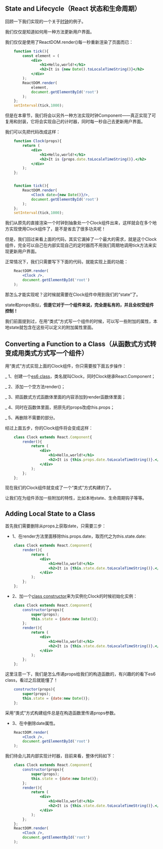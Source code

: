 ## State and Lifecycle（React 状态和生命周期）

回顾一下我们实现的一个关于[时钟](https://github.com/woai30231/react-doc/tree/master/04-RenderingElements)的例子。

我们仅仅是知道如何用一种方法更新用户界面。

我们仅仅是使用了ReactDOM.render()每一秒重新渲染了页面而已：

```jsx
	function tick(){
		const element = (
			<div>
				<h1>Hello,world!</h1>
				<h2>It is {new Date().toLocaleTimeString()}</h2>
			</div>
		);
		ReactDOM.render(
			element,
			document.getElementById('root')
		);
	};
	setInterval(tick,1000);
```

但是在本章节，我们将会以另外一种方法实现时钟Component——真正实现了可复用和封装，它将会实现自己的计时器，同时每一秒自己去更新用户界面。

我们可以先把代码改成这样：

```jsx
	function Clock(props){
		return (
			<div>
				<h1>Hello,world!</h1>
				<h2>It is {props.date.toLocaleTimeString()}.</h2>
			</div>
		);
	};


	function tick(){
		ReactDOM.render(
			<Clock date={new Date()}/>,
			document.getElementById('root')
		);
	};
	setInterval(tick,1000);
```

我们从原先的直接渲染一个时钟到抽象处一个Clock组件出来，这样就会在多个地方实现使用Clock组件了，是不是省去了很多功夫呢！

但是，我们回过来看上面的代码，其实它漏掉了一个最大的需求，就是这个Clock组件，完全可以自己在内部实现自己的定时器而不用我们周期地调用tick方法来实现更新用户界面。

正常情况下，我们只需要写下下面的代码，就能实现上面的功能：

```jsx
	ReactDOM.render(
		<Clock />,
		document.getElementById('root')
	);
```

那怎么才能实现呢？这时候就需要在Clock组件中用到我们的“state”了。

state和props类似，**但是它对于一个组件来说，完全是私有的，并且全权受组件控制！**

我们前面提到过，在用“类式”方式写一个组件的时候，可以写一些附加的属性，本地state就包含在这些可以定义的附加属性里面。

## Converting a Function to a Class（从函数式方式转变成用类式方式写一个组件）

用“类式”方式实现上面的Clock组件，你只需要按下面五步操作：

_ 1、创建一个[es6 class](https://developer.mozilla.org/en/docs/Web/JavaScript/Reference/Classes)，类名就叫Clock，同时Clock继承React.Component；

_ 2、添加一个空方法render()；

_ 3、把函数式方式函数体里面的内容添加到render函数体里面；

_ 4、同时在函数体里面，把原先的props改成this.props；

_ 5、再删除不需要的部分。

经过上面五步，你的Clock组件将会变成这样：

```jsx
	class Clock extends React.Component{
		render(){
			return (
				<div>
					<h1>Hello,world!</h1>
					<h2>It is {this.props.date.toLocaleTimeString()}.</h2>
				</div>
			);
		};
	};
```

现在我们的Clock组件就变成了一个“类式”方式构建的了。

让我们在为组件添加一些附加的特性，比如本地state、生命周期钩子等等。

## Adding Local State to a Class

首先我们需要删除从props上获取date，只需要三步：

* 1、在render方法里面移除this.props.date，取而代之为this.state.date:

```jsx
	class Clock extends React.Component{
		render(){
			return (
				<div>
					<h1>Hello,world!</h1>
					<h2>It is {this.state.date.toLocaleTimeString()}.</h2>
				</div>
			);
		};
	};
```

* 2、加一个[class constructor](https://developer.mozilla.org/en/docs/Web/JavaScript/Reference/Classes#Constructor)来为实例化Clock的时候初始化实例：

```jsx
	class Clock extends React.Component{
		constructor(props){
			super(props);
			this.state = {date:new Date()};
		};
		render(){
			return (
				<div>
					<h1>Hello,world!</h1>
					<h2>It is {this.state.date.toLocaleTimeString()}.</h2>
				</div>
			);
		};
	};
```

这里注意一下，我们是怎么传递props给我们的构造函数的，有兴趣的的看下es6 class，看过之后就能懂了！

```javascript
	constructor(props){
		super(props);
		this.state = {date:new Date()};
	};
```

采用“类式”方式构建组件总是在构造函数里传递props参数。

* 3、在<Clock />中删除date属性。

```jsx
	ReactDOM.render(
		<Clock />,
		document.getElementById('root')
	);
```

我们待会儿其内部实现计时器，目前来看，整体代码如下：

```jsx
	class Clock extends React.Component{
		constructor(props){
			super(props);
			this.state = {date:new Date()};
		};
		render(){
			return (
				<div>
					<h1>Hello,world!</h1>
					<h2>It is {this.state.date.toLocaleTimeString()}.</h2>
				</div>
			);
		};
	};
	ReactDOM.render(
		<Clock />,
		document.getElementById('root')
	);
```


